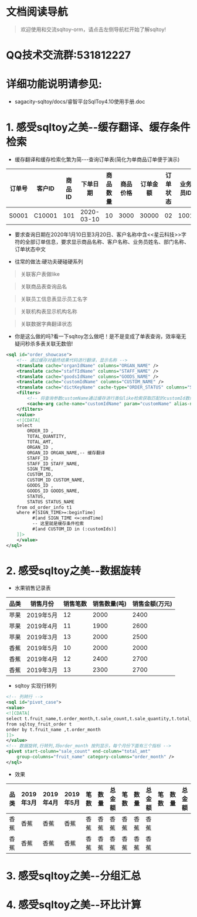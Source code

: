 # 文档阅读导航

> 欢迎使用和交流sqltoy-orm，请点击左侧导航栏开始了解sqltoy!

# QQ技术交流群:531812227

# 详细功能说明请参见:
  * sagacity-sqltoy/docs/睿智平台SqlToy4.10使用手册.doc

# 1. 感受sqltoy之美--缓存翻译、缓存条件检索

* 缓存翻译和缓存检索化繁为简---查询订单表(简化为单商品订单便于演示)

订单号|客户ID|商品ID|下单日期|商品数量|商品价格|订单金额|订单状态|业务员ID|部门
------|------|-----|-----|-----|-----|----|---|----|----
S0001|C10001|101|2020-03-10|10|3000|30000|02|1001|N002


* 要求查询日期在2020年1月10日至3月20日、客户名称中含<<星云科技>>字符的全部订单信息，要求显示商品名称、客户名称、业务员姓名、部门名称、订单状态中文

* 往常的做法:硬功夫硬碰硬系列

> 关联客户表做like

> 关联商品表查询品名

> 关联员工信息表显示员工名字

> 关联机构表显示机构名称

> 关联数据字典翻译状态

* 你是这么做的吗?看一下sqltoy怎么做吧！是不是变成了单表查询，效率毫无疑问秒杀多表关联无数倍!
```xml
<sql id="order_showcase">
	<!-- 通过缓存对最终结果代码进行翻译，显示名称 -->
	<translate cache="organIdName" columns="ORGAN_NAME" />
	<translate cache="staffIdName" columns="STAFF_NAME" />
	<translate cache="goodsIdName" columns="GOODS_NAME" />
	<translate cache="customIdName" columns="CUSTOM_NAME" />
	<translate cache="dictKeyName" cache-type="ORDER_STATUS" columns="STATUS_NAME" />
	<filters>
		<!-- 将查询参数customName通过缓存进行类似like检索获取匹配的customId数组作为查询条件 -->
		<cache-arg cache-name="customIdName" param="customName"	alias-name="customIds" />
	</filters>
	<value>
	<![CDATA[
	select
		ORDER_ID ,
		TOTAL_QUANTITY,
		TOTAL_AMT,
		ORGAN_ID ,
		ORGAN_ID ORGAN_NAME,-- 缓存翻译
		STAFF_ID ,
		STAFF_ID STAFF_NAME,
		SIGN_TIME,
		CUSTOM_ID,
		CUSTOM_ID CUSTOM_NAME,
		GOODS_ID ,
		GOODS_ID GOODS_NAME,
		STATUS,
		STATUS STATUS_NAME
	from od_order_info t1
	where #[SIGN_TIME>=:beginTime]
	      #[and SIGN_TIME <=:endTime]
	      -- 这里就是缓存条件检索
	      #[and CUSTOM_ID in (:customIds)]
	]]>
	</value>
</sql>
```
# 2. 感受sqltoy之美--数据旋转
* 水果销售记录表

品类|销售月份|销售笔数|销售数量(吨)|销售金额(万元)
----|-------|-------|----------|------------
苹果|2019年5月|12 | 2000|2400
苹果|2019年4月|11 | 1900|2600
苹果|2019年3月|13 | 2000|2500
香蕉|2019年5月|10 | 2000|2000
香蕉|2019年4月|12 | 2400|2700
香蕉|2019年3月|13 | 2300|2700

* sqltoy 实现行转列
```xml
<!-- 列转行 -->
<sql id="pivot_case">
<value>
<![CDATA[
select t.fruit_name,t.order_month,t.sale_count,t.sale_quantity,t.total_amt 
from sqltoy_fruit_order t
order by t.fruit_name ,t.order_month
]]>
</value>
<!-- 数据旋转,行转列,将order_month 按列显示，每个月份下面有三个指标 -->
<pivot start-column="sale_count" end-column="total_amt"
	group-columns="fruit_name" category-columns="order_month" />
</sql>
```
* 效果

<table>
	<thead>
<tr>
	<th rowspan="2">品类</th>
	<th rowspan="3">2019年3月</th>
	<th rowspan="3">2019年4月</th>
	<th rowspan="3">2019年5月</th>
</tr>
	<tr><th>笔数</th><th>数量</th><th>总金额</th>
	    <th>笔数</th><th>数量</th><th>总金额</th>
	    <th>笔数</th><th>数量</th><th>总金额</th>
	</tr>
	</thead>
	<tbody>
	<tr>
		<td>香蕉</td>
		<td>香蕉</td>
		<td>香蕉</td>
		<td>香蕉</td>
		<td>香蕉</td>
		<td>香蕉</td>
		<td>香蕉</td>
		<td>香蕉</td>
		<td>香蕉</td>
		<td>香蕉</td>
	</tr>
		<tr>
		<td>香蕉</td>
		<td>香蕉</td>
		<td>香蕉</td>
		<td>香蕉</td>
		<td>香蕉</td>
		<td>香蕉</td>
		<td>香蕉</td>
		<td>香蕉</td>
		<td>香蕉</td>
		<td>香蕉</td>
	</tr>
	</tbody>
</table>

# 3. 感受sqltoy之美--分组汇总
# 4. 感受sqltoy之美--环比计算











